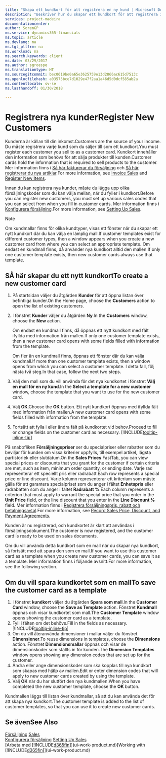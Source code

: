 ```yaml
---
title: "Skapa ett kundkort för att registrera en ny kund | Microsoft Docs"
description: "Beskriver hur du skapar ett kundkort för att registrera information om varje ny kund eller klienten som du säljer till."
services: project-madeira
documentationcenter: 
author: SorenGP
ms.service: dynamics365-financials
ms.topic: article
ms.devlang: na
ms.tgt_pltfrm: na
ms.workload: na
ms.search.keywords: client
ms.date: 03/29/2017
ms.author: sgroespe
ms.translationtype: HT
ms.sourcegitcommit: bec0619be0a65e3625759e13d2866ac615d7513c
ms.openlocfilehash: a03575bce7d1029e47f2aa1a46d5d0dcf585ab2a
ms.contentlocale: sv-se
ms.lasthandoff: 01/30/2018

---
```

# <a name="register-new-customers"></a><span data-ttu-id="7af66-103">Registrera nya kunder</span><span class="sxs-lookup"><span data-stu-id="7af66-103">Register New Customers</span></span>
<span data-ttu-id="7af66-104">Kunderna är källan till din inkomst.</span><span class="sxs-lookup"><span data-stu-id="7af66-104">Customers are the source of your income.</span></span> <span data-ttu-id="7af66-105">Du måste registrera varje kund som du säljer till som ett kundkort.</span><span class="sxs-lookup"><span data-stu-id="7af66-105">You must register each customer you sell to as a customer card.</span></span> <span data-ttu-id="7af66-106">Kundkort innehåller den information som behövs för att sälja produkter till kunden.</span><span class="sxs-lookup"><span data-stu-id="7af66-106">Customer cards hold the information that is required to sell products to the customer.</span></span> <span data-ttu-id="7af66-107">Mer information finns i [Så här fakturerar du försäljning](sales-how-invoice-sales.md) och [Så här registrerar du nya artiklar](inventory-how-register-new-items.md).</span><span class="sxs-lookup"><span data-stu-id="7af66-107">For more information, see [Invoice Sales](sales-how-invoice-sales.md) and [Register New Items](inventory-how-register-new-items.md).</span></span>  

<span data-ttu-id="7af66-108">Innan du kan registrera nya kunder, måste du lägga upp olika försäljningskoder som du kan välja mellan, när du fyller i kundkort.</span><span class="sxs-lookup"><span data-stu-id="7af66-108">Before you can register new customers, you must set up various sales codes that you can select from when you fill in customer cards.</span></span> <span data-ttu-id="7af66-109">Mer information finns i [Konfigurera försäljning](sales-setup-sales.md).</span><span class="sxs-lookup"><span data-stu-id="7af66-109">For more information, see [Setting Up Sales](sales-setup-sales.md).</span></span>

> [!NOTE]  
>   <span data-ttu-id="7af66-110">Om kundmallar finns för olika kundtyper, visas ett fönster när du skapar ett nytt kundkort där du kan välja en lämplig mall.</span><span class="sxs-lookup"><span data-stu-id="7af66-110">If customer templates exist for different customer types, then a window appears when you create a new customer card from where you can select an appropriate template.</span></span> <span data-ttu-id="7af66-111">Om endast en kundmall finns, då använder nya kundkort alltid den mallen.</span><span class="sxs-lookup"><span data-stu-id="7af66-111">If only one customer template exists, then new customer cards always use that template.</span></span>

## <a name="to-create-a-new-customer-card"></a><span data-ttu-id="7af66-112">SÅ här skapar du ett nytt kundkort</span><span class="sxs-lookup"><span data-stu-id="7af66-112">To create a new customer card</span></span>
1. <span data-ttu-id="7af66-113">På startsidan väljer du åtgärden **Kunder** för att öppna listan över befintliga kunder.</span><span class="sxs-lookup"><span data-stu-id="7af66-113">On the Home page, choose the **Customers** action to open the list of existing customers.</span></span>  
2. <span data-ttu-id="7af66-114">I fönstret **Kunder** väljer du åtgärden **Ny**.</span><span class="sxs-lookup"><span data-stu-id="7af66-114">In the **Customers** window, choose the **New** action.</span></span>

    <span data-ttu-id="7af66-115">Om endast en kundmall finns, då öppnas ett nytt kundkort med fält ifyllda med information från mallen.</span><span class="sxs-lookup"><span data-stu-id="7af66-115">If only one customer template exists, then a new customer card opens with some fields filled with information from the template.</span></span>

    <span data-ttu-id="7af66-116">Om fler än en kundmall finns, öppnas ett fönster där du kan välja kundmall.</span><span class="sxs-lookup"><span data-stu-id="7af66-116">If more than one customer template exists, then a window opens from which you can select a customer template.</span></span> <span data-ttu-id="7af66-117">I detta fall, följ nästa två steg.</span><span class="sxs-lookup"><span data-stu-id="7af66-117">In that case, follow the next two steps.</span></span>
3. <span data-ttu-id="7af66-118">Välj den mall som du vill använda för det nya kundkortet i fönstret **Välj en mall för en ny kund**.</span><span class="sxs-lookup"><span data-stu-id="7af66-118">In the **Select a template for a new customer** window, choose the template that you want to use for the new customer card.</span></span>
4. <span data-ttu-id="7af66-119">Välj **OK**.</span><span class="sxs-lookup"><span data-stu-id="7af66-119">Choose the **OK** button.</span></span> <span data-ttu-id="7af66-120">Ett nytt kundkort öppnas med ifyllda fält med information från mallen.</span><span class="sxs-lookup"><span data-stu-id="7af66-120">A new customer card opens with some fields filled with information from the template.</span></span>  
5. <span data-ttu-id="7af66-121">Fortsätt att fylla i eller ändra fält på kundkortet vid behov.</span><span class="sxs-lookup"><span data-stu-id="7af66-121">Proceed to fill or change fields on the customer card as necessary.</span></span> [!INCLUDE[tooltip-inline-tip](includes/tooltip-inline-tip_md.md)]

<span data-ttu-id="7af66-122">På snabbfliken **Försäljningspriser** ser du specialpriser eller rabatter som du beviljar för kunden om vissa kriterier uppfylls, till exempel artikel, lägsta partistorlek eller slutdatum.</span><span class="sxs-lookup"><span data-stu-id="7af66-122">On the **Sales Prices** FastTab, you can view special prices or discounts that you grant for the customer if certain criteria are met, such as item, minimum order quantity, or ending date.</span></span> <span data-ttu-id="7af66-123">Varje rad representerar ett speciellt pris eller radrabatt.</span><span class="sxs-lookup"><span data-stu-id="7af66-123">Each row represents a special price or line discount.</span></span> <span data-ttu-id="7af66-124">Varje kolumn representerar ett kriterium som måste gälla för att garantera specialpriset som du anger i fältet **Enhetspris** eller radrabatten som du anger i fältet **Radrabatt %**.</span><span class="sxs-lookup"><span data-stu-id="7af66-124">Each column represents a criterion that must apply to warrant the special price that you enter in the **Unit Price** field, or the line discount that you enter in the **Line Discount %** field.</span></span> <span data-ttu-id="7af66-125">Mer information finns i [Registrera försäljningspris, rabatt och betalningsavtal](sales-how-record-sales-price-discount-payment-agreements.md).</span><span class="sxs-lookup"><span data-stu-id="7af66-125">For more information, see [Record Sales Price, Discount, and Payment Agreements](sales-how-record-sales-price-discount-payment-agreements.md).</span></span>

<span data-ttu-id="7af66-126">Kunden är nu registrerad, och kundkortet är klart att användas i försäljningsdokument.</span><span class="sxs-lookup"><span data-stu-id="7af66-126">The customer is now registered, and the customer card is ready to be used on sales documents.</span></span>

<span data-ttu-id="7af66-127">Om du vill använda detta kundkort som en mall när du skapar nya kundkort, så fortsätt med att spara den som en mall.</span><span class="sxs-lookup"><span data-stu-id="7af66-127">If you want to use this customer card as a template when you create new customer cards, you can save it as a template.</span></span> <span data-ttu-id="7af66-128">Mer information finns i följande avsnitt:</span><span class="sxs-lookup"><span data-stu-id="7af66-128">For more information, see the following section.</span></span>

## <a name="to-save-the-customer-card-as-a-template"></a><span data-ttu-id="7af66-129">Om du vill spara kundkortet som en mall</span><span class="sxs-lookup"><span data-stu-id="7af66-129">To save the customer card as a template</span></span>
1. <span data-ttu-id="7af66-130">I fönstret **kundkort** väljer du åtgärden **Spara som mall**.</span><span class="sxs-lookup"><span data-stu-id="7af66-130">In the **Customer Card** window, choose the **Save as Template** action.</span></span> <span data-ttu-id="7af66-131">Fönstret **Kundmall** öppnas och visar kundkortet som mall.</span><span class="sxs-lookup"><span data-stu-id="7af66-131">The **Customer Template** window opens showing the customer card as a template.</span></span>
2. <span data-ttu-id="7af66-132">Fyll i fälten om det behövs.</span><span class="sxs-lookup"><span data-stu-id="7af66-132">Fill in the fields as necessary.</span></span> [!INCLUDE[tooltip-inline-tip](includes/tooltip-inline-tip_md.md)]
3. <span data-ttu-id="7af66-133">Om du vill återanvända dimensioner i mallar väljer du fönstret **Dimensioner**.</span><span class="sxs-lookup"><span data-stu-id="7af66-133">To reuse dimensions in templates, choose the **Dimensions** action.</span></span> <span data-ttu-id="7af66-134">Fönstret **Dimensionsmallar** öppnas och visar de dimensionskoder som ställts in för kunden.</span><span class="sxs-lookup"><span data-stu-id="7af66-134">The **Dimension Templates** window opens showing any dimension codes that are set up for the customer.</span></span>
4. <span data-ttu-id="7af66-135">Ändra eller ange dimensionskoder som ska kopplas till nya kundkort som skapas med hjälp av mallen.</span><span class="sxs-lookup"><span data-stu-id="7af66-135">Edit or enter dimension codes that will apply to new customer cards created by using the template.</span></span>  
5. <span data-ttu-id="7af66-136">Välj **OK** när du har slutfört den nya kundmallen.</span><span class="sxs-lookup"><span data-stu-id="7af66-136">When you have completed the new customer template, choose the **OK** button.</span></span>

<span data-ttu-id="7af66-137">Kundmallen läggs till listan över kundmallar, så att du kan använda det för att skapa nya kundkort.</span><span class="sxs-lookup"><span data-stu-id="7af66-137">The customer template is added to the list of customer templates, so that you can use it to create new customer cards.</span></span>

## <a name="see-also"></a><span data-ttu-id="7af66-138">Se även</span><span class="sxs-lookup"><span data-stu-id="7af66-138">See Also</span></span>
<span data-ttu-id="7af66-139">[Försäljning](sales-manage-sales.md)  </span><span class="sxs-lookup"><span data-stu-id="7af66-139">[Sales](sales-manage-sales.md)  </span></span>  
<span data-ttu-id="7af66-140">[Konfigurera försäljning](sales-setup-sales.md)  </span><span class="sxs-lookup"><span data-stu-id="7af66-140">[Setting Up Sales](sales-setup-sales.md)  </span></span>  
<span data-ttu-id="7af66-141">[Arbeta med [!INCLUDE[d365fin](includes/d365fin_md.md)]](ui-work-product.md)</span><span class="sxs-lookup"><span data-stu-id="7af66-141">[Working with [!INCLUDE[d365fin](includes/d365fin_md.md)]](ui-work-product.md)</span></span>

